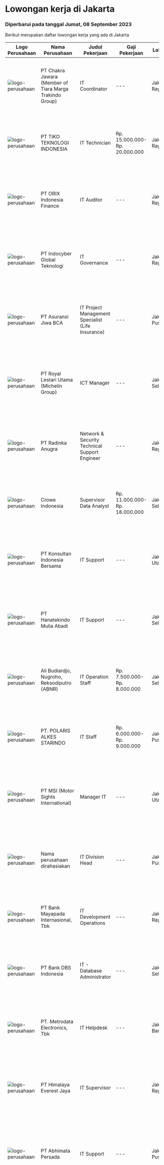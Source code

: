 
  # Lowongan kerja di Jakarta

  ### Diperbarui pada tanggal Jumat, 08 September 2023

  Berikut merupakan daftar lowongan kerja yang ada di Jakarta

  |Logo Perusahaan | Nama Perusahaan | Judul Pekerjaan | Gaji Pekerjaan | Lokasi | Deskripsi | Tanggal diunggah | Pranala |
  | -------------- | --------------- | --------------- | --------- | --------- | -------------- | ------- | ----------- |
  |![logo-perusahaan](https://image-service-cdn.seek.com.au/ff99944f74f4760ba1d32997e2f1673a297481c3/ee4dce1061f3f616224767ad58cb2fc751b8d2dc)|PT Chakra Jawara (Member of Tiara Marga Trakindo Group)|IT Coordinator|---|Jakarta Raya|Qualification:  S1 Information Engineering &amp; Information Systems Minimum 3 years of experience Can use SAP, Python, Data Wrangling, EDA...|Kamis, 07 September 2023|https://www.jobstreet.co.id/id/job/it-coordinator-4461879?token=0~254912c0-f200-4e06-90e9-fdb7c832addf&sectionRank=1&jobId=jobstreet-id-job-4461879|
|![logo-perusahaan](https://i.ibb.co/sqvTCh9/112815900-stock-vector-no-image-available-icon-flat-vector.webp)|PT TIKO TEKNOLOGI INDONESIA|IT Technician|Rp. 15.000.000-Rp. 20.000.000|Jakarta Raya|Mastering hardware &amp; software issues Develop, maintain web-based applications &amp; websites Handling, maintaining, troubleshooting software,...|Rabu, 06 September 2023|https://www.jobstreet.co.id/id/job/it-technician-4461314?token=0~254912c0-f200-4e06-90e9-fdb7c832addf&sectionRank=2&jobId=jobstreet-id-job-4461314|
|![logo-perusahaan](https://image-service-cdn.seek.com.au/b88a8118faa627bf56b8417ae5aad7cade27d4c1/ee4dce1061f3f616224767ad58cb2fc751b8d2dc)|PT ORIX Indonesia Finance|IT Auditor|---|Jakarta Raya|We are seeking candidates who are hard workers and passionate, with high integrity and strong communication skills to join our Internal Audit...|Jumat, 08 September 2023|https://www.jobstreet.co.id/id/job/it-auditor-4463014?token=0~254912c0-f200-4e06-90e9-fdb7c832addf&sectionRank=3&jobId=jobstreet-id-job-4463014|
|![logo-perusahaan](https://image-service-cdn.seek.com.au/fb7517fadedf953c5140aff81b59e180c02d5d74/ee4dce1061f3f616224767ad58cb2fc751b8d2dc)|PT Indocyber Global Teknologi|IT Governance|---|Jakarta Raya|Adopting and reviewing Information Security guidelines Reviewing IT and Government Policy Preparing for assessment IT Maturity with COBIT 2019...|Rabu, 06 September 2023|https://www.jobstreet.co.id/id/job/it-governance-4460947?token=0~254912c0-f200-4e06-90e9-fdb7c832addf&sectionRank=4&jobId=jobstreet-id-job-4460947|
|![logo-perusahaan](https://image-service-cdn.seek.com.au/e5d0fb708e34058f3e25a4533dc3bcec3fceced5/ee4dce1061f3f616224767ad58cb2fc751b8d2dc)|PT Asuransi Jiwa BCA|IT Project Management Specialist (Life Insurance)|---|Jakarta Pusat|Directing, coordinating, supervising, and evaluating all projects related to application/system development while developing and maintaining...|Kamis, 07 September 2023|https://www.jobstreet.co.id/id/job/it-project-management-specialist-life-insurance-4462652?token=0~254912c0-f200-4e06-90e9-fdb7c832addf&sectionRank=5&jobId=jobstreet-id-job-4462652|
|![logo-perusahaan](https://image-service-cdn.seek.com.au/ff0e1558b47649759894112243428e9075c9c1de/ee4dce1061f3f616224767ad58cb2fc751b8d2dc)|PT Royal Lestari Utama (Michelin Group)|ICT Manager|---|Jakarta Selatan|Deskripsi Pekerjaan: Perencanaan, pengaturan, control, dan pengawasan ICT network Perencanaan, pengaturan, control, dan pengawasan ICT internet...|Kamis, 07 September 2023|https://www.jobstreet.co.id/id/job/ict-manager-4462884?token=0~254912c0-f200-4e06-90e9-fdb7c832addf&sectionRank=6&jobId=jobstreet-id-job-4462884|
|![logo-perusahaan](https://image-service-cdn.seek.com.au/26b393dd48c975eda8e0a58809c07bd6e5fb0807/ee4dce1061f3f616224767ad58cb2fc751b8d2dc)|PT Radinka Anugra|Network & Security Technical Support Engineer|---|Jakarta Raya|Key Responsibilities: Design, plan, and implement all aspects of the network infrastructure, supporting medium to large size offices Collaborate with...|Kamis, 07 September 2023|https://www.jobstreet.co.id/id/job/network-security-technical-support-engineer-4462847?token=0~254912c0-f200-4e06-90e9-fdb7c832addf&sectionRank=7&jobId=jobstreet-id-job-4462847|
|![logo-perusahaan](https://image-service-cdn.seek.com.au/38b7e4b57b8cd4d3d9b9e1609ae2472cd6b97f51/ee4dce1061f3f616224767ad58cb2fc751b8d2dc)|Crowe Indonesia|Supervisor Data Analyst|Rp. 11.000.000-Rp. 18.000.000|Jakarta Selatan|Responsible to provide expertise in analysis, design, testing and support of Power BI reports. Focus on quality and continuous improvement. Analyze...|Rabu, 06 September 2023|https://www.jobstreet.co.id/id/job/supervisor-data-analyst-4461543?token=0~254912c0-f200-4e06-90e9-fdb7c832addf&sectionRank=8&jobId=jobstreet-id-job-4461543|
|![logo-perusahaan](https://image-service-cdn.seek.com.au/f3ab93412c8cca755edb9a9df3223bfa2c592c57/ee4dce1061f3f616224767ad58cb2fc751b8d2dc)|PT Konsultan Indonesia Bersama|IT Support|---|Jakarta Utara|IT SupportJob Responsibility : Identifying technical problems  Deploying the appropriate IT solutions to solve problems  Installing,...|Jumat, 08 September 2023|https://www.jobstreet.co.id/id/job/it-support-4463021?token=0~254912c0-f200-4e06-90e9-fdb7c832addf&sectionRank=9&jobId=jobstreet-id-job-4463021|
|![logo-perusahaan](https://image-service-cdn.seek.com.au/06f88cbb9cbb218b35f49eb01a06fd3e68d05e42/ee4dce1061f3f616224767ad58cb2fc751b8d2dc)|PT Hanatekindo Mulia Abadi|IT Support|---|Jakarta Selatan|Deskripsi Pekerjaan Mengatasi TroubleShooting PC &amp; Laptop (computer), Networking LAN, EMAIL, Hardware, Printer dan Aplikasi. Maintenance Server,...|Kamis, 07 September 2023|https://www.jobstreet.co.id/id/job/it-support-4462816?token=0~254912c0-f200-4e06-90e9-fdb7c832addf&sectionRank=10&jobId=jobstreet-id-job-4462816|
|![logo-perusahaan](https://image-service-cdn.seek.com.au/9e34cee50885a50235b2ab84114c60103efbb663/ee4dce1061f3f616224767ad58cb2fc751b8d2dc)|Ali Budiardjo, Nugroho, Reksodiputro (ABNR)|IT Operation Staff|Rp. 7.500.000-Rp. 8.000.000|Jakarta Selatan|In this position, you will be responsible for providing technical support regarding software and hardware issues. Troubleshooting and diagnosing...|Kamis, 07 September 2023|https://www.jobstreet.co.id/id/job/it-operation-staff-4459707?token=0~254912c0-f200-4e06-90e9-fdb7c832addf&sectionRank=11&jobId=jobstreet-id-job-4459707|
|![logo-perusahaan](https://image-service-cdn.seek.com.au/7b3b573600e579830b712f936257e62e85759020/ee4dce1061f3f616224767ad58cb2fc751b8d2dc)|PT. POLARIS ALKES STARINDO|IT Staff|Rp. 6.000.000-Rp. 9.000.000|Jakarta Pusat|Job Description : Mengelola sistem informasi perusahaan, termasuk perangkat keras dan perangkat lunak, untuk memastikan kinerja yang optimal....|Kamis, 07 September 2023|https://www.jobstreet.co.id/id/job/it-staff-4462876?token=0~254912c0-f200-4e06-90e9-fdb7c832addf&sectionRank=12&jobId=jobstreet-id-job-4462876|
|![logo-perusahaan](https://image-service-cdn.seek.com.au/629c2a09bcfae7d0679f0b63ede6b5ce35ba75ef/ee4dce1061f3f616224767ad58cb2fc751b8d2dc)|PT MSI (Motor Sights International)|Manager IT|---|Jakarta Utara|Jobdesk:1.Develop and implement IT policies and procedures in accordance with industry best practices and company goals.2.Develop and manage IT...|Kamis, 07 September 2023|https://www.jobstreet.co.id/id/job/manager-it-4462758?token=0~254912c0-f200-4e06-90e9-fdb7c832addf&sectionRank=13&jobId=jobstreet-id-job-4462758|
|![logo-perusahaan](https://i.ibb.co/sqvTCh9/112815900-stock-vector-no-image-available-icon-flat-vector.webp)|Nama perusahaan dirahasiakan|IT Division Head|---|Jakarta Pusat|Responsible to plan, evaluate and establish an integrated enterprise-wide IT system to support and enable the standardization of business processes,...|Rabu, 06 September 2023|https://www.jobstreet.co.id/id/job/it-division-head-4460982?token=0~254912c0-f200-4e06-90e9-fdb7c832addf&sectionRank=14&jobId=jobstreet-id-job-4460982|
|![logo-perusahaan](https://image-service-cdn.seek.com.au/16481b7c021cda86e8016f7782a6e2d1fae971b8/ee4dce1061f3f616224767ad58cb2fc751b8d2dc)|PT Bank Mayapada Internasional, Tbk|IT Development Operations|---|Jakarta Raya|Requirements : Min. S1 Sistem Informasi / Teknik Informatika. Min. pengalaman selama 1 tahun di bidang yang sama / Fresh Graduates dipersilahkan...|Kamis, 07 September 2023|https://www.jobstreet.co.id/id/job/it-development-operations-4462830?token=0~254912c0-f200-4e06-90e9-fdb7c832addf&sectionRank=15&jobId=jobstreet-id-job-4462830|
|![logo-perusahaan](https://image-service-cdn.seek.com.au/931be6156dfc263d130ea296db03c157572bfa1e/ee4dce1061f3f616224767ad58cb2fc751b8d2dc)|PT Bank DBS Indonesia|IT - Database Administrator|---|Jakarta Selatan|Business FunctionDBSI T&amp;O is the backbone that supports the bank as the central of operations and technology. With the spirit of OneTeam and...|Kamis, 07 September 2023|https://www.jobstreet.co.id/id/job/it-database-administrator-4462291?token=0~254912c0-f200-4e06-90e9-fdb7c832addf&sectionRank=16&jobId=jobstreet-id-job-4462291|
|![logo-perusahaan](https://image-service-cdn.seek.com.au/0d75518309b56a3cff39daa569b0ba02cc7a22f2/ee4dce1061f3f616224767ad58cb2fc751b8d2dc)|PT. Metrodata Electronics, Tbk|IT Helpdesk|---|Jakarta Barat|D3 / S1 Sistem Informasi, Teknic dan pendidikan setara Good communication Multi tasking Experience on SLA, Service Desk Flow, Ticket Analysist,...|Rabu, 06 September 2023|https://www.jobstreet.co.id/id/job/it-helpdesk-4461171?token=0~254912c0-f200-4e06-90e9-fdb7c832addf&sectionRank=17&jobId=jobstreet-id-job-4461171|
|![logo-perusahaan](https://image-service-cdn.seek.com.au/918057ce7efa9e47b516240b9a1604a6c65ba38c/ee4dce1061f3f616224767ad58cb2fc751b8d2dc)|PT Himalaya Everest Jaya|IT Supervisor|---|Jakarta Raya|Job Description: Overseeing the annual IT budget and ensuring cost-effectiveness. Monitoring daily operations, including server hardware, software,...|Rabu, 06 September 2023|https://www.jobstreet.co.id/id/job/it-supervisor-4461003?token=0~254912c0-f200-4e06-90e9-fdb7c832addf&sectionRank=18&jobId=jobstreet-id-job-4461003|
|![logo-perusahaan](https://image-service-cdn.seek.com.au/fe74d937799d1b7c3e5d2ad93d9b085bab0a6d6a/ee4dce1061f3f616224767ad58cb2fc751b8d2dc)|PT Abhimata Persada|IT Support|---|Jakarta Pusat|Responsibilities : Managing application and database systems Diagnose and troubleshoot technical issues/system errors Ensure all issues are properly...|Rabu, 06 September 2023|https://www.jobstreet.co.id/id/job/it-support-4461242?token=0~254912c0-f200-4e06-90e9-fdb7c832addf&sectionRank=19&jobId=jobstreet-id-job-4461242|
|![logo-perusahaan](https://image-service-cdn.seek.com.au/0dc8e99010397b52d23c25a2b9dad3a300cd0580/ee4dce1061f3f616224767ad58cb2fc751b8d2dc)|PT Swadharma Duta Data|Technical Support|---|Jakarta Raya|Pendidikan minimum D3/S1 Jurusan IT IPK Minimum 2.75 Memiliki pengalaman minimal 1 tahun (diutamakan) telah berhasil menyelesaikan ujian sertifikasi...|Rabu, 06 September 2023|https://www.jobstreet.co.id/id/job/technical-support-4460194?token=0~254912c0-f200-4e06-90e9-fdb7c832addf&sectionRank=20&jobId=jobstreet-id-job-4460194|
|![logo-perusahaan](https://image-service-cdn.seek.com.au/63f9e9ff3ccdb9e68099614b865da2497ca31f69/ee4dce1061f3f616224767ad58cb2fc751b8d2dc)|PT Penta Artha Impressi|IT Section Head|---|Jakarta Barat|Kualifikasi : Usia maksimal 35 tahun Pengalaman level supervisor minimal 3 tahun Pendidikan min. S1 Teknik Komputer/Teknik Informatika/Sistem...|Rabu, 06 September 2023|https://www.jobstreet.co.id/id/job/it-section-head-4461551?token=0~254912c0-f200-4e06-90e9-fdb7c832addf&sectionRank=21&jobId=jobstreet-id-job-4461551|
|![logo-perusahaan](https://image-service-cdn.seek.com.au/150fa393ea0ce5f3fe1ce59954d136d335afa1b4/ee4dce1061f3f616224767ad58cb2fc751b8d2dc)|PT Axindo Humaperdana|IT Support|---|Jakarta Barat|Kualifikasi: Pendidikan minimal D3/S1 Teknik Komputer Mengerti masalah software dan hardware Menguasai teknis komputer dan jaringan Mampu melakukan...|Selasa, 05 September 2023|https://www.jobstreet.co.id/id/job/it-support-4459810?token=0~254912c0-f200-4e06-90e9-fdb7c832addf&sectionRank=22&jobId=jobstreet-id-job-4459810|
|![logo-perusahaan](https://image-service-cdn.seek.com.au/60cc9f069af066d8cabbff5978bed6902a86296e/ee4dce1061f3f616224767ad58cb2fc751b8d2dc)|PT Asuransi Jiwa Sinarmas MSIG Tbk.|IT Support|---|Jakarta Selatan|IT Supports are responsible for overseeing the daily performance of computer systems and answer user inquiries regarding computer software or hardware...|Selasa, 05 September 2023|https://www.jobstreet.co.id/id/job/it-support-4459623?token=0~254912c0-f200-4e06-90e9-fdb7c832addf&sectionRank=23&jobId=jobstreet-id-job-4459623|
|![logo-perusahaan](https://image-service-cdn.seek.com.au/8bdaf93ac6c27248d0f5b0789ebd1fe77416c632/ee4dce1061f3f616224767ad58cb2fc751b8d2dc)|PT Cipta Kreasisandang Mandiri (OSELLA)|IT Application Support Specialist|---|Jakarta Utara|Job Qualifications : Has an in depth knowledge in SAP B1, Point of Sales (POS) System or any Retail Management System Has the ability to create...|Rabu, 06 September 2023|https://www.jobstreet.co.id/id/job/it-application-support-specialist-4461544?token=0~254912c0-f200-4e06-90e9-fdb7c832addf&sectionRank=24&jobId=jobstreet-id-job-4461544|
|![logo-perusahaan](https://image-service-cdn.seek.com.au/78154736c05a368080e829baa17caf88fc1acb79/ee4dce1061f3f616224767ad58cb2fc751b8d2dc)|PT Berkat Niaga Dunia|IT Programmer|---|Jakarta Pusat|Deskripsi Pekerjaan : Mengelola dan mengembangkan website e-commerce. Mengelola dan mengembangkan aplikasi. Membantu mengelola website Perusahaan...|Selasa, 05 September 2023|https://www.jobstreet.co.id/id/job/it-programmer-4459517?token=0~254912c0-f200-4e06-90e9-fdb7c832addf&sectionRank=25&jobId=jobstreet-id-job-4459517|
|![logo-perusahaan](https://image-service-cdn.seek.com.au/423efb51b19b1a6ac133e0031f3d8345a149c34d/ee4dce1061f3f616224767ad58cb2fc751b8d2dc)|PT Bahtera Global Solusi|Project Coordinator - IT Solution|---|Jakarta Raya|Responsibilities : Make long term and short term work plans Set achievement targets and monitor work schedules Delegate tasks/projects to team members...|Kamis, 07 September 2023|https://www.jobstreet.co.id/id/job/project-coordinator-it-solution-4462497?token=0~254912c0-f200-4e06-90e9-fdb7c832addf&sectionRank=26&jobId=jobstreet-id-job-4462497|
|![logo-perusahaan](https://image-service-cdn.seek.com.au/bfb6b7b7312cc3738df609d9aae584dc44e5b478/ee4dce1061f3f616224767ad58cb2fc751b8d2dc)|PT Bundamedik Tbk|IT Support Staff|---|Jakarta Pusat|Job Responsibilities: Monitoring, Support, and Maintenance Company Software &amp; Hardware Software &amp; Hardware Troubleshooting Provide Technical...|Selasa, 05 September 2023|https://www.jobstreet.co.id/id/job/it-support-staff-4459463?token=0~254912c0-f200-4e06-90e9-fdb7c832addf&sectionRank=27&jobId=jobstreet-id-job-4459463|
|![logo-perusahaan](https://image-service-cdn.seek.com.au/855f4e0797bc6a1604457f5cdd889e6443ea6997/ee4dce1061f3f616224767ad58cb2fc751b8d2dc)|PT Trikomindo Karunia Utama|Web Admin / Admin Online E-Commerce|Rp. 3.500.000-Rp. 5.500.000|Jakarta Pusat|Tanggung Jawab Pekerjaan :• Maintain website perusahaan (wordpress)• Manage domain perusahan• Maintain web online e-commerce tokopedia• Design photo...|Kamis, 07 September 2023|https://www.jobstreet.co.id/id/job/web-admin-admin-online-e-commerce-4462061?token=0~254912c0-f200-4e06-90e9-fdb7c832addf&sectionRank=28&jobId=jobstreet-id-job-4462061|
|![logo-perusahaan](https://image-service-cdn.seek.com.au/59f265c06eef3d9a697b3ae142d7f5e0c3736979/ee4dce1061f3f616224767ad58cb2fc751b8d2dc)|PT NEO MEDIA SOLUSI|Senior IT Project Manager|---|Jakarta Barat|Responsibilities: Perform all aspects of project management, from initiating, planning, executing and closing the project Monitor and evaluate...|Selasa, 05 September 2023|https://www.jobstreet.co.id/id/job/senior-it-project-manager-4459855?token=0~254912c0-f200-4e06-90e9-fdb7c832addf&sectionRank=29&jobId=jobstreet-id-job-4459855|
|![logo-perusahaan](https://image-service-cdn.seek.com.au/3852dc1c91463d10d278c9af77ab0566b6b6d083/ee4dce1061f3f616224767ad58cb2fc751b8d2dc)|PT Sinarmas Sentra Cipta (PT SSC)|Data Center Operation Platform Analyst|---|Jakarta Raya|Job Descriptions: Ensuring all servers/backup infrastructure runs within the agreed SLA (availability, performance and security) Ensuring that all...|Kamis, 07 September 2023|https://www.jobstreet.co.id/id/job/data-center-operation-platform-analyst-4462839?token=0~254912c0-f200-4e06-90e9-fdb7c832addf&sectionRank=30&jobId=jobstreet-id-job-4462839|


  [Kembali ke daftar lowongan kerja 🔙](../README.md#daftar-lowongan-kerja)
  